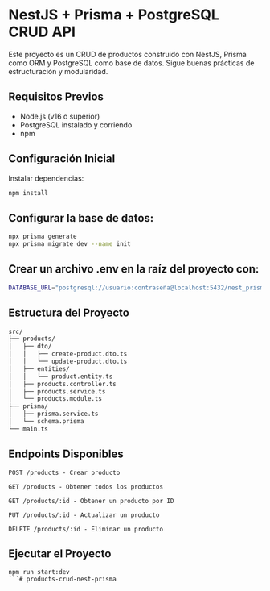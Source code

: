 # NestJS + Prisma + PostgreSQL CRUD API

Este proyecto es un CRUD de productos construido con NestJS, Prisma como ORM y PostgreSQL como base de datos. Sigue buenas prácticas de estructuración y modularidad.

## Requisitos Previos

- Node.js (v16 o superior)
- PostgreSQL instalado y corriendo
- npm

## Configuración Inicial

Instalar dependencias:
```bash
npm install
```

## Configurar la base de datos:
```bash
npx prisma generate
npx prisma migrate dev --name init
```

## Crear un archivo .env en la raíz del proyecto con:
```bash
DATABASE_URL="postgresql://usuario:contraseña@localhost:5432/nest_prisma_db?schema=public"
```

## Estructura del Proyecto

```bash
src/
├── products/
│   ├── dto/
│   │   ├── create-product.dto.ts
│   │   └── update-product.dto.ts
│   ├── entities/
│   │   └── product.entity.ts
│   ├── products.controller.ts
│   ├── products.service.ts
│   └── products.module.ts
├── prisma/
│   ├── prisma.service.ts
│   └── schema.prisma
└── main.ts
```


## Endpoints Disponibles

```http
POST /products - Crear producto

GET /products - Obtener todos los productos

GET /products/:id - Obtener un producto por ID

PUT /products/:id - Actualizar un producto

DELETE /products/:id - Eliminar un producto
```

## Ejecutar el Proyecto
```
npm run start:dev
```#   p r o d u c t s - c r u d - n e s t - p r i s m a  
 